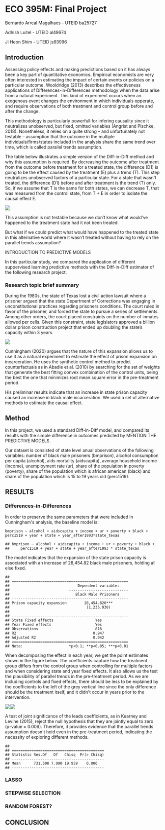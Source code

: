 ECO 395M: Final Project
=======================

Bernardo Arreal Magalhaes - UTEID ba25727

Adhish Luitel - UTEID al49674

Ji Heon Shim - UTEID js93996

Introduction
------------

Assessing policy effects and making predictions based on it has always
been a key part of quantitative economics. Empirical economists are very
often interested in estimating the impact of certain events or policies
on a particular outcome. Wooldridge (2013) describes the effectiveness
applications of Differences-in-Differences methodology when the data
arise from a natural experiment. This kind of experiment occurs when an
exogenous event changes the environment in which individuals opperate,
and require observations of both treatment and control group before and
after the change.

This methodology is particularly powerfull for infering causality since
it neutralizes unobserved, but fixed, omitted variables (Angrist and
Pischke, 2018). Nonetheless, it relies on a quite strong – and
unfortunately not testable – assumption that the outcome in the multiple
individuals/firms/states included in the analysis share the same trend
over time, which is called parallel trends assumption.

The table below illustrates a simple version of the Diff-in-Diff method
and why this assumption is required. By decreasing the outcome after
treatment from the outcome before treatment for a treated state, the
difference (D1) is going to be the effect caused by the treatment (E)
plus a trend (T). This step neutralizes unobserved factors of a
particular state. For a state that wasn't treated, the difference (D1)
before and after treatment is the trend (T) only. So, if we assume that
T is the same for both states, we can decrease T, that was measured from
the control state, from T + E in order to isolate the causal effect E.

![](https://raw.githubusercontent.com/bmagalhaes/ECO395M-Final-Project/master/4.0-table1.png)

This assumption is not testable because we don’t know what would’ve
happened to the treatment state had it not been treated.

But what if we could predict what would have happened to the treated
state in this alternative world where it wasn’t treated without having
to rely on the parallel trends assumption?

INTRODUCTION TO PREDICTIVE MODELS

In this particular study, we compared the application of different
suppervised learning predictive methods with the Diff-in-Diff estimator
of the following research project.

### Research topic brief summary

During the 1980s, the state of Texas lost a civil action lawsuit where a
prisoner argued that the state Department of Corrections was engaging in
unconstitutional practices regarding prisoners conditions. The court
ruled in favor of the prisoner, and forced the state to pursue a series
of settlements. Among other orders, the court placed constraints on the
number of inmates allowed per cells. Given this constraint, state
legislators approved a billion dollar prison construction project that
ended up doubling the state’s capacity within 3 years.

![](https://raw.githubusercontent.com/bmagalhaes/ECO395M-Final-Project/master/4.0-graph1.png)

Cunningham (2020) argues that the nature of this expansion allows us to
use it as a natural experiment to estimate the effect of prison
expansion on incarceration. He uses the synthetic control method to
predict counterfactuals as in Abadie et al. (2010) by searching for the
set of weights that generate the best fitting convex combination of the
control units, being the best the one that minimizes root mean square
error in the pre-treatment period.

His preliminar results indicate that an increase in state prison
capacity caused an increase in black male incarceration. We used a set
of alternative methods to estimate the causal effect.

Method
------

In this project, we used a standard Diff-in-Diff model, and compared its
results with the simple difference in outcomes predicted by MENTION THE
PREDICTIVE MODELS.

Our dataset is consisted of state level anual observations of the
following variables: number of black male prisoners (bmprison), alcohol
consumption per capita (alcohol), aids mortality (aidscapita), average
household income (income), unemployment rate (ur), share of the
population in poverty (poverty), share of the population which is
african american (black) and share of the population which is 15 to 19
years old (perc1519).

RESULTS
-------

### Differences-in-Differences

In order to preserve the same parameters that were included in
Cunningham's analysis, the baseline model is:

    bmprison ~ alcohol + aidscapita + income + ur + poverty + black + perc1519 + year + state + year_after1993*state_texas

    ## bmprison ~ alcohol + aidscapita + income + ur + poverty + black + 
    ##     perc1519 + year + state + year_after1993 * state_texas

The model indicates that the expansion of the state prison capacity is
associated with an increase of 28,454.82 black male prisoners, holding
all else fixed.

    ## 
    ## =====================================================
    ##                               Dependent variable:    
    ##                           ---------------------------
    ##                              Black Male Prisoners    
    ## -----------------------------------------------------
    ## Prison capacity expansion        28,454.820***       
    ##                                   (1,235.930)        
    ##                                                      
    ## -----------------------------------------------------
    ## State Fixed effects                   Yes            
    ## Year Fixed effects                    Yes            
    ## Observations                          816            
    ## R2                                   0.947           
    ## Adjusted R2                          0.942           
    ## =====================================================
    ## Note:                     *p<0.1; **p<0.05; ***p<0.01

When decomposing the effect in each year, we get the point estimates
shown in the figure below. The coefficients capture how the treatment
group differs from the control group when controlling for multiple
factors and when considering state and year fixed effects. It also
allows us the test the plausibility of parallel trends in the
pre-treatment period. As we are including controls and fixed effects,
there should be less to be explained by the coefficients to the left of
the grey vertical line since the only difference should be the treatment
itself, and it didn't occur in years prior to the intervention.

![](Final_rmd_files/figure-markdown_strict/4.2.3-1.png)![](Final_rmd_files/figure-markdown_strict/4.2.3-2.png)

A test of joint significance of the leads coefficients, as in Kearney
and Levine (2015), reject the null hypothesis that they are jointly
equal to zero (p-value = 0.006). Therefore, it provides evidence that
the parallel trends assumption doesn't hold even in the pre-treatment
period, indicating the necessity of exploring different methods.

    ## 
    ## ==========================================
    ## Statistic Res.Df   Df   Chisq  Pr(> Chisq)
    ## ------------------------------------------
    ## Mean      731.500 7.000 19.959    0.006   
    ## ------------------------------------------

### LASSO

### STEPWISE SELECTION

### RANDOM FOREST?

CONCLUSION
----------

